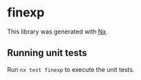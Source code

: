 # finexp

This library was generated with [Nx](https://nx.dev).

## Running unit tests

Run `nx test finexp` to execute the unit tests.
